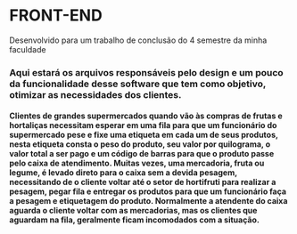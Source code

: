 # FRONT-END #
Desenvolvido para um trabalho de conclusão do 4 semestre da minha faculdade 

### Aqui estará os arquivos responsáveis pelo design e um pouco da funcionalidade desse software que tem como objetivo, otimizar as necessidades dos clientes. ###

#### Clientes de grandes supermercados quando vão às compras de frutas e hortaliças necessitam esperar em uma fila para que um funcionário do supermercado pese e fixe uma etiqueta em cada um de seus produtos, nesta etiqueta consta o peso do produto, seu valor por quilograma, o valor total a ser pago e um código de barras para que o produto passe pelo caixa de atendimento. Muitas vezes, uma mercadoria, fruta ou legume, é levado direto para o caixa sem a devida pesagem, necessitando de o cliente voltar até o setor de hortifruti para realizar a pesagem, pegar fila e entregar os produtos para que um funcionário faça a pesagem e etiquetagem do produto. Normalmente a atendente do caixa aguarda o cliente voltar com as mercadorias, mas os clientes que aguardam na fila, geralmente ficam incomodados com a situação. #### 
